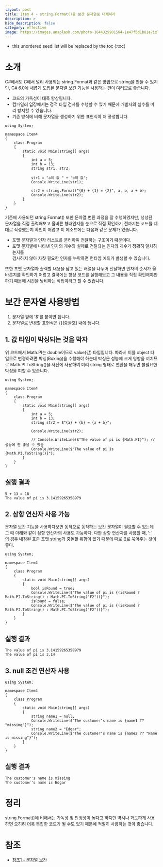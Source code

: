 ```yaml
---
layout: post
title: Item 4 - string.Format()을 보간 문자열로 대체하라
description: >
hide_description: false
category: effective
image: https://images.unsplash.com/photo-1644329901564-1e47f5d1b81a?ixlib=rb-1.2.1&ixid=MnwxMjA3fDB8MHxwaG90by1wYWdlfHx8fGVufDB8fHx8&auto=format&fit=crop&w=1742&q=80
---
```


* this unordered seed list will be replaced by the toc
{:toc}

# 소개
C#에서도 C에서 널리 사용되는 string.Format과 같은 방법으로 string을 만들 수 있지만, C# 6.0에 새롭게 도입된 문자열 보간 기능을 사용하는 편이 여러모로 좋습니다.

- 코드의 가독성이 대폭 향상됩니다.
- 컴파일러 입장에서는 정적 타입 검사를 수행할 수 있기 때문에 개발자의 실수를 미리 방지할 수 있습니다.
- 기존 방식에 비해 문자열을 생성하기 위한 표현식이 더 풍성합니다.
<pre><code class="C#">using System;

namespace Item4
{
    class Program
    {
        static void Main(string[] args)
        {
            int a = 5;
            int b = 13;
            string str1, str2;

            str1 = "a의 값 " + "b의 값";
            Console.WriteLine(str1);

            str2 = string.Format("{0} + {1} = {2}", a, b, a + b);
            Console.WriteLine(str2);
        }
    }
}
</code></pre>

기존에 사용되던 string.Format() 또한 문자열 변환 과정을 잘 수행하였지만, 생성된<br> 문자열을 직접 출력해보고 올바른 형태인지를 
눈으로 직접 확인하기 전까지는 코드를 제대로 작성했는지 확인이 어렵고 이 메소드에는 다음과 같은 문제가 있습니다. 
- 포맷 문자열과 인자 리스트를 분리하여 전달하는 구조이기 때문이다.
- 포맷 문자열에 나타낸 인자의 개수와 실제로 전달되는 인자의 개수가 정확히 일치하는지를<br> 검사하지 않아 자칫 필요한 인자를 누락하면 런타임 예외가 발생할 수 있습니다.

또한 포맷 문자열과 출력할 내용을 담고 있는 배열을 나누어 전달하면 인자의 순서가 올바른지를 확인하기 어렵고 결국에는 항상 코드를 실행해보고 그 내용을
직접 확인해야만 하기 때문에 시간을 낭비하는 작업이라고 할 수 있습니다.

# 보간 문자열 사용방법
1. 문자열 앞에 '$'를 붙이면 됩니다.
2. 문자열로 변경할 표현식은 {}(중괄호) 내에 둡니다.

## 1. 값 타입이 박싱되는 것을 막자
위 코드에서 Math.PI는 double이므로 value(값) 타입입니다. 따라서 이를 object 타입으로 변경하려면 박싱(Boxing)을
수행해야 하는데 박싱은 성능에 크게 영향을 끼치므로 Math.PI.ToString()을 사전에 사용하여 미리 string 형태로 변환을
해두면 불필요한<br>박싱을 피할 수 있습니다.

<pre><code class="C#">using System;

namespace Item4
{
    class Program
    {
        static void Main(string[] args)
        {
            int a = 5;
            int b = 13;
            string str2 = $"{a} + {b} = {a + b}";

            Console.WriteLine(str2);

            // Console.WriteLine($"The value of pi is {Math.PI}"); // 성능에 안 좋을 수 있음
            Console.WriteLine($"The value of pi is {Math.PI.ToString()}");
        }
    }
}
</code></pre>

## 실행 결과
<pre><code class="C#">5 + 13 = 18
The value of pi is 3.14159265358979
</code></pre>

## 2. 삼항 연산자 사용 가능
문자열 보간 기능을 사용하다보면 동적으로 동작하는 보간 문자열이 필요할 수 있는데 그 때 아래와 같이 삼항 연산자의 사용도
가능하다. 다만 삼항 연산자를 사용할 때, ':'<br>의 경우 내장된 표준 포맷 string과 충돌할 위험이 있기 때문에 따로 ()로 묶어주는
것이 좋다.

<pre><code class="C#">using System;

namespace Item4
{
    class Program
    {
        static void Main(string[] args)
        {
            bool isRound = true;
            Console.WriteLine($"The value of pi is {(isRound ? Math.PI.ToString() : Math.PI.ToString("F2"))}");
            isRound = false;
            Console.WriteLine($"The value of pi is {(isRound ? Math.PI.ToString() : Math.PI.ToString("F2"))}");
        }
    }
}
</code></pre>

## 실행 결과
<pre><code class="C#">The value of pi is 3.14159265358979
The value of pi is 3.14
</code></pre>

## 3. null 조건 연산자 사용
<pre><code class="C#">using System;

namespace Item4
{
    class Program
    {
        static void Main(string[] args)
        {
            string name1 = null;
            Console.WriteLine($"The customer's name is {name1 ?? "missing"}");
            string name2 = "Edgar";
            Console.WriteLine($"The customer's name is {name2 ?? "Name is missing"}");
        }
    }
}
</code></pre>

## 실행 결과
<pre><code class="C#">The customer's name is missing
The customer's name is Edgar
</code></pre>

# 정리
string.Format()에 비해서는 가독성 및 안정성이 높다고 하지만 역시나 과도하게 사용하면 오히려 더욱 복잡한 코드가
될 수도 있기 때문에 적절히 사용하는 것이 좋습니다.

# 참조
- [참조1 - 문자열 보간](https://docs.microsoft.com/ko-kr/dotnet/csharp/language-reference/tokens/interpolated)
